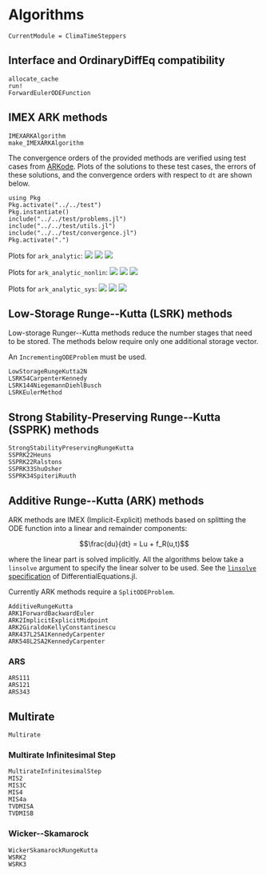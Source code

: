 # Algorithms

```@meta
CurrentModule = ClimaTimeSteppers
```

## Interface and OrdinaryDiffEq compatibility

```@docs
allocate_cache
run!
ForwardEulerODEFunction
```

## IMEX ARK methods

```@docs
IMEXARKAlgorithm
make_IMEXARKAlgorithm
```

The convergence orders of the provided methods are verified using test cases from [ARKode](http://runge.math.smu.edu/ARKode_example.pdf). Plots of the solutions to these test cases, the errors of these solutions, and the convergence orders with respect to `dt` are shown below.

```@setup plots
using Pkg
Pkg.activate("../../test")
Pkg.instantiate()
include("../../test/problems.jl")
include("../../test/utils.jl")
include("../../test/convergence.jl")
Pkg.activate(".")
```

Plots for `ark_analytic`:
![](output/solutions_ark_analytic_imex_ark.png)
![](output/errors_ark_analytic_imex_ark.png)
![](output/orders_ark_analytic_imex_ark.png)

Plots for `ark_analytic_nonlin`:
![](output/solutions_ark_analytic_nonlin_imex_ark.png)
![](output/errors_ark_analytic_nonlin_imex_ark.png)
![](output/orders_ark_analytic_nonlin_imex_ark.png)

Plots for `ark_analytic_sys`:
![](output/solutions_ark_analytic_sys_imex_ark.png)
![](output/errors_ark_analytic_sys_imex_ark.png)
![](output/orders_ark_analytic_sys_imex_ark.png)

## Low-Storage Runge--Kutta (LSRK) methods

Low-storage Runger--Kutta methods reduce the number stages that need to be stored.
The methods below require only one additional storage vector.

An `IncrementingODEProblem` must be used.

```@docs
LowStorageRungeKutta2N
LSRK54CarpenterKennedy
LSRK144NiegemannDiehlBusch
LSRKEulerMethod
```

## Strong Stability-Preserving Runge--Kutta (SSPRK) methods

```@docs
StrongStabilityPreservingRungeKutta
SSPRK22Heuns
SSPRK22Ralstons
SSPRK33ShuOsher
SSPRK34SpiteriRuuth
```

## Additive Runge--Kutta (ARK) methods

ARK methods are IMEX (Implicit-Explicit) methods based on splitting the ODE function into a linear and remainder components:
```math
\frac{du}{dt} = Lu + f_R(u,t)
```
where the linear part is solved implicitly. All the algorithms below take a `linsolve` argument to specify the linear solver to be used.
See the [`linsolve` specification](https://diffeq.sciml.ai/latest/features/linear_nonlinear/) of DifferentialEquations.jl.

Currently ARK methods require a `SplitODEProblem`.

```@docs
AdditiveRungeKutta
ARK1ForwardBackwardEuler
ARK2ImplicitExplicitMidpoint
ARK2GiraldoKellyConstantinescu
ARK437L2SA1KennedyCarpenter
ARK548L2SA2KennedyCarpenter
```

### ARS

```@docs
ARS111
ARS121
ARS343
```


## Multirate

```@docs
Multirate
```

### Multirate Infinitesimal Step

```@docs
MultirateInfinitesimalStep
MIS2
MIS3C
MIS4
MIS4a
TVDMISA
TVDMISB
```

### Wicker--Skamarock

```@docs
WickerSkamarockRungeKutta
WSRK2
WSRK3
```
